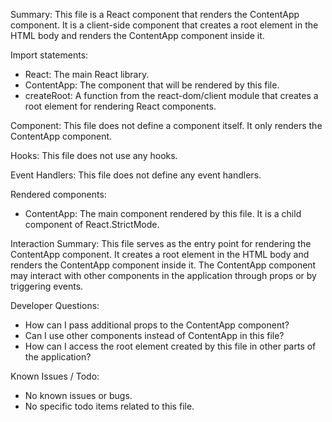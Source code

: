 Summary:
This file is a React component that renders the ContentApp component. It is a client-side component that creates a root element in the HTML body and renders the ContentApp component inside it.

Import statements:
- React: The main React library.
- ContentApp: The component that will be rendered by this file.
- createRoot: A function from the react-dom/client module that creates a root element for rendering React components.

Component:
This file does not define a component itself. It only renders the ContentApp component.

Hooks:
This file does not use any hooks.

Event Handlers:
This file does not define any event handlers.

Rendered components:
- ContentApp: The main component rendered by this file. It is a child component of React.StrictMode.

Interaction Summary:
This file serves as the entry point for rendering the ContentApp component. It creates a root element in the HTML body and renders the ContentApp component inside it. The ContentApp component may interact with other components in the application through props or by triggering events.

Developer Questions:
- How can I pass additional props to the ContentApp component?
- Can I use other components instead of ContentApp in this file?
- How can I access the root element created by this file in other parts of the application?

Known Issues / Todo:
- No known issues or bugs.
- No specific todo items related to this file.